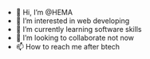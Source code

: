 - 👋 Hi, I’m @HEMA
- 👀 I’m interested in web developing
- 🌱 I’m currently learning  software skills
- 💞️ I’m looking to collaborate not now
- 📫 How to reach me after btech 

<!---
HEMARU1234/HEMARU1234 is a ✨ special ✨ repository because its `README.md` (this file) appears on your GitHub profile.
You can click the Preview link to take a look at your changes.
--->

